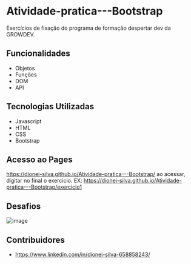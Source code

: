 # Atividade-pratica---Bootstrap

Exercícios de fixação do programa de formação despertar dev da GROWDEV.

## Funcionalidades

- Objetos
- Funções
- DOM
- API

## Tecnologias Utilizadas

- Javascript
- HTML
- CSS
- Bootstrap

## Acesso ao Pages

https://dionei-silva.github.io/Atividade-pratica---Bootstrap/
ao acessar, digitar no final o exercicio. EX: https://dionei-silva.github.io/Atividade-pratica---Bootstrap/exercicio1

## Desafios

![image](https://github.com/dionei-silva/Atividade-pratica---Bootstrap/assets/109190260/7a65cafd-acb9-459d-9e12-e00c9cc68bb5)



## Contribuidores

- https://www.linkedin.com/in/dionei-silva-658858243/

